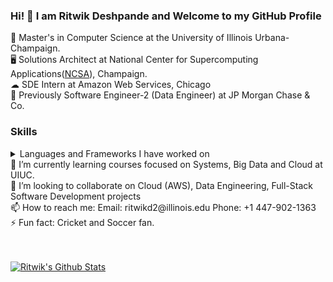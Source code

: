### Hi! 👋 I am Ritwik Deshpande and Welcome to my GitHub Profile


📖 Master's in Computer Science at the University of Illinois Urbana-Champaign. </br>
🖥 Solutions Architect at National Center for Supercomputing Applications([NCSA](https://ncsa.illinois.edu/)), Champaign.  </br>
☁ SDE Intern at Amazon Web Services, Chicago </br>
🏦 Previously Software Engineer-2 (Data Engineer) at JP Morgan Chase & Co. </br>

### Skills
<details>
<summary>Languages and Frameworks I have worked on </summary>

| Technology | Details |
|-----:|-----------|
|     Languages | Python3, Java, JavaScript, TypeScript, C, C++, Bash, SQL|
|     Technologies/Frameworks | Spark, Kafka, Splunk, Spring, Dagger, Mockito, Flask, Jenkins, React, Node, Git, Android(SDK) |
|     Cloud Technologies | Docker, Singularity, Kubernetes, AWS(Certified), GCP       |
|     Databases | MySQL, Oracle 19c, MongoDB, Cassandra      |

</details>
🌱 I’m currently learning courses focused on Systems, Big Data and Cloud at UIUC. </br>
👯 I’m looking to collaborate on Cloud (AWS), Data Engineering, Full-Stack Software Development projects </br>
📫 How to reach me: Email: ritwikd2@illinois.edu  Phone: +1 447-902-1363 </br>
⚡ Fun fact: Cricket and Soccer fan. </br>
</br>
</br>
  
[![Ritwik's Github Stats](https://github-readme-stats.vercel.app/api?username=ritwik-deshpande&show_icons=true&count_private=true&theme=blue)](https://github.com/ritwik-deshpande/github-readme-stats)

<!--
**ritwik-deshpande/ritwik-deshpande** is a ✨ _special_ ✨ repository because its `README.md` (this file) appears on your GitHub profile.

Here are some ideas to get you started:
- 🔭 I’m currently working on ...
- 🌱 I’m currently learning ...
- 👯 I’m looking to collaborate on ...
- 🤔 I’m looking for help with ...
- 💬 Ask me about ...
- 📫 How to reach me: ...
- 😄 Pronouns: ...
- ⚡ Fun fact: ...
-->
